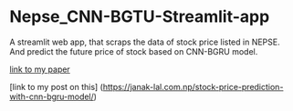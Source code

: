 # Nepse_CNN-BGTU-Streamlit-app
A streamlit web app, that scraps the data of stock price listed in NEPSE. And predict the future price of stock based on CNN-BGRU model.

[link to my paper](http://conference.ioe.edu.np/ioegc11/papers/ioegc-11-004-11005.pdf)



[link to my post on this] (https://janak-lal.com.np/stock-price-prediction-with-cnn-bgru-model/)


